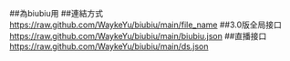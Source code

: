 ##為biubiu用
##連結方式      https://raw.github.com/WaykeYu/biubiu/main/file_name
##3.0版全局接口   https://raw.github.com/WaykeYu/biubiu/main/biubiu.json
##直播接口        https://raw.github.com/WaykeYu/biubiu/main/ds.json
